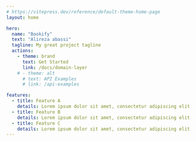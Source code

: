 ```yaml
---
# https://vitepress.dev/reference/default-theme-home-page
layout: home

hero:
  name: "Bookify"
  text: "Alireza abassi"
  tagline: My great project tagline
  actions:
    - theme: brand
      text: Get Started
      link: /docs/domain-layer
    # - theme: alt
      # text: API Examples
      # link: /api-examples

features:
  - title: Feature A
    details: Lorem ipsum dolor sit amet, consectetur adipiscing elit
  - title: Feature B
    details: Lorem ipsum dolor sit amet, consectetur adipiscing elit
  - title: Feature C
    details: Lorem ipsum dolor sit amet, consectetur adipiscing elit
---
```


